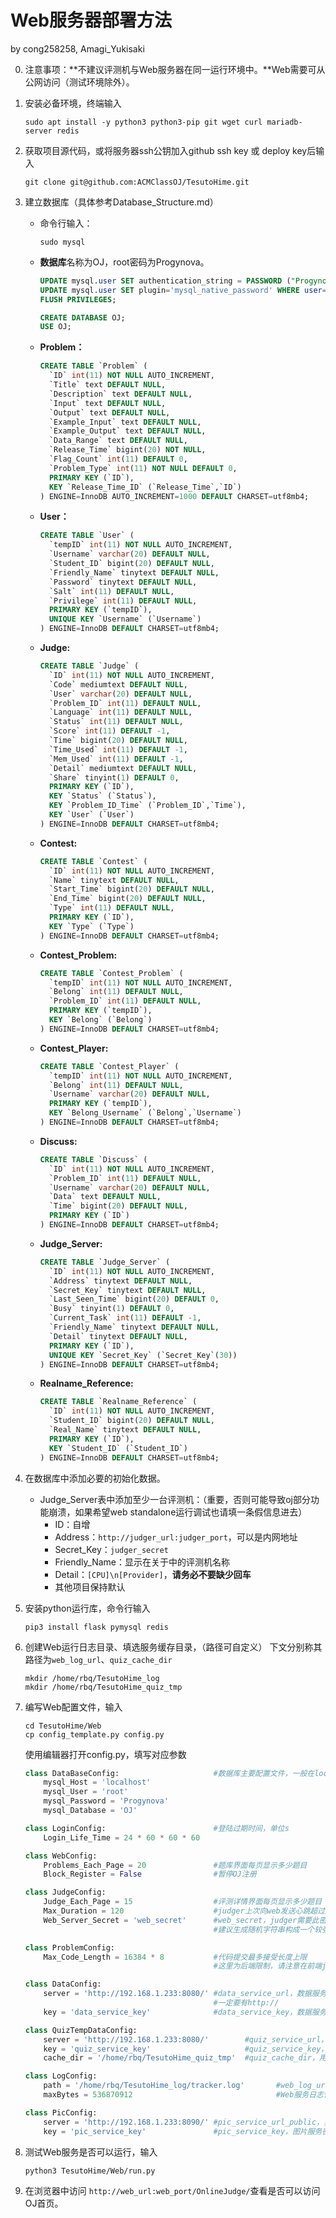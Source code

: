 # Web服务器部署方法

by cong258258, Amagi_Yukisaki

0. 注意事项：**不建议评测机与Web服务器在同一运行环境中。**Web需要可从公网访问（测试环境除外）。

2. 安装必备环境，终端输入

   ```
   sudo apt install -y python3 python3-pip git wget curl mariadb-server redis
   ```

3. 获取项目源代码，或将服务器ssh公钥加入github ssh key 或 deploy key后输入

   ```
   git clone git@github.com:ACMClassOJ/TesutoHime.git
   ```

4. 建立数据库（具体参考Database_Structure.md）

   - 命令行输入：

     ```
     sudo mysql
     ```

   - **数据库**名称为OJ，root密码为Progynova。

       ```sql
       UPDATE mysql.user SET authentication_string = PASSWORD ("Progynova") WHERE User = "root" AND Host="localhost";
       UPDATE mysql.user SET plugin='mysql_native_password' WHERE user='root';
       FLUSH PRIVILEGES;
       
       CREATE DATABASE OJ;
       USE OJ;
       ```
      
   - **Problem：**

       ```sql
       CREATE TABLE `Problem` (
         `ID` int(11) NOT NULL AUTO_INCREMENT,
         `Title` text DEFAULT NULL,
         `Description` text DEFAULT NULL,
         `Input` text DEFAULT NULL,
         `Output` text DEFAULT NULL,
         `Example_Input` text DEFAULT NULL,
         `Example_Output` text DEFAULT NULL,
         `Data_Range` text DEFAULT NULL,
         `Release_Time` bigint(20) NOT NULL,
         `Flag_Count` int(11) DEFAULT 0,
         `Problem_Type` int(11) NOT NULL DEFAULT 0,
         PRIMARY KEY (`ID`),
         KEY `Release_Time_ID` (`Release_Time`,`ID`)
       ) ENGINE=InnoDB AUTO_INCREMENT=1000 DEFAULT CHARSET=utf8mb4;
       ```

   - **User：**

       ```sql
       CREATE TABLE `User` (
         `tempID` int(11) NOT NULL AUTO_INCREMENT,
         `Username` varchar(20) DEFAULT NULL,
         `Student_ID` bigint(20) DEFAULT NULL,
         `Friendly_Name` tinytext DEFAULT NULL,
         `Password` tinytext DEFAULT NULL,
         `Salt` int(11) DEFAULT NULL,
         `Privilege` int(11) DEFAULT NULL,
         PRIMARY KEY (`tempID`),
         UNIQUE KEY `Username` (`Username`)
       ) ENGINE=InnoDB DEFAULT CHARSET=utf8mb4;
       ```

   - **Judge:**

       ```sql
       CREATE TABLE `Judge` (
         `ID` int(11) NOT NULL AUTO_INCREMENT,
         `Code` mediumtext DEFAULT NULL,
         `User` varchar(20) DEFAULT NULL,
         `Problem_ID` int(11) DEFAULT NULL,
         `Language` int(11) DEFAULT NULL,
         `Status` int(11) DEFAULT NULL,
         `Score` int(11) DEFAULT -1,
         `Time` bigint(20) DEFAULT NULL,
         `Time_Used` int(11) DEFAULT -1,
         `Mem_Used` int(11) DEFAULT -1,
         `Detail` mediumtext DEFAULT NULL,
         `Share` tinyint(1) DEFAULT 0,
         PRIMARY KEY (`ID`),
         KEY `Status` (`Status`),
         KEY `Problem_ID_Time` (`Problem_ID`,`Time`),
         KEY `User` (`User`)
       ) ENGINE=InnoDB DEFAULT CHARSET=utf8mb4;
       ```

   - **Contest:**

       ```sql
       CREATE TABLE `Contest` (
         `ID` int(11) NOT NULL AUTO_INCREMENT,
         `Name` tinytext DEFAULT NULL,
         `Start_Time` bigint(20) DEFAULT NULL,
         `End_Time` bigint(20) DEFAULT NULL,
         `Type` int(11) DEFAULT NULL,
         PRIMARY KEY (`ID`),
         KEY `Type` (`Type`)
       ) ENGINE=InnoDB DEFAULT CHARSET=utf8mb4;
       ```

   - **Contest_Problem:**

       ```sql
       CREATE TABLE `Contest_Problem` (
         `tempID` int(11) NOT NULL AUTO_INCREMENT,
         `Belong` int(11) DEFAULT NULL,
         `Problem_ID` int(11) DEFAULT NULL,
         PRIMARY KEY (`tempID`),
         KEY `Belong` (`Belong`)
       ) ENGINE=InnoDB DEFAULT CHARSET=utf8mb4;
       ```

   - **Contest_Player:**

       ```sql
       CREATE TABLE `Contest_Player` (
         `tempID` int(11) NOT NULL AUTO_INCREMENT,
         `Belong` int(11) DEFAULT NULL,
         `Username` varchar(20) DEFAULT NULL,
         PRIMARY KEY (`tempID`),
         KEY `Belong_Username` (`Belong`,`Username`)
       ) ENGINE=InnoDB DEFAULT CHARSET=utf8mb4;
       ```

   - **Discuss:**

       ```sql
       CREATE TABLE `Discuss` (
         `ID` int(11) NOT NULL AUTO_INCREMENT,
         `Problem_ID` int(11) DEFAULT NULL,
         `Username` varchar(20) DEFAULT NULL,
         `Data` text DEFAULT NULL,
         `Time` bigint(20) DEFAULT NULL,
         PRIMARY KEY (`ID`)
       ) ENGINE=InnoDB DEFAULT CHARSET=utf8mb4;
       ```

   - **Judge_Server:**

       ```sql
       CREATE TABLE `Judge_Server` (
         `ID` int(11) NOT NULL AUTO_INCREMENT,
         `Address` tinytext DEFAULT NULL,
         `Secret_Key` tinytext DEFAULT NULL,
         `Last_Seen_Time` bigint(20) DEFAULT 0,
         `Busy` tinyint(1) DEFAULT 0,
         `Current_Task` int(11) DEFAULT -1,
         `Friendly_Name` tinytext DEFAULT NULL,
         `Detail` tinytext DEFAULT NULL,
         PRIMARY KEY (`ID`),
         UNIQUE KEY `Secret_Key` (`Secret_Key`(30))
       ) ENGINE=InnoDB DEFAULT CHARSET=utf8mb4;
       ```

   - **Realname_Reference:**

       ```sql
       CREATE TABLE `Realname_Reference` (
         `ID` int(11) NOT NULL AUTO_INCREMENT,
         `Student_ID` bigint(20) DEFAULT NULL,
         `Real_Name` tinytext DEFAULT NULL,
         PRIMARY KEY (`ID`),
         KEY `Student_ID` (`Student_ID`)
       ) ENGINE=InnoDB DEFAULT CHARSET=utf8mb4;
       ```

5. 在数据库中添加必要的初始化数据。

   - Judge_Server表中添加至少一台评测机：（重要，否则可能导致oj部分功能崩溃，如果希望web standalone运行调试也请填一条假信息进去）
     - ID：自增
     - Address：``http://judger_url:judger_port``，可以是内网地址
     - Secret_Key：``judger_secret``
     - Friendly_Name：显示在关于中的评测机名称
     - Detail：``[CPU]\n[Provider]``，**请务必不要缺少回车**
     - 其他项目保持默认

6. 安装python运行库，命令行输入

   ```
   pip3 install flask pymysql redis
   ```

7. 创建Web运行日志目录、填选服务缓存目录，（路径可自定义） 下文分别称其路径为``web_log_url``、``quiz_cache_dir``

   ```
   mkdir /home/rbq/TesutoHime_log
   mkdir /home/rbq/TesutoHime_quiz_tmp
   ```

8. 编写Web配置文件，输入

   ```
   cd TesutoHime/Web
   cp config_template.py config.py
   ```

   使用编辑器打开config.py，填写对应参数

   ```python
   class DataBaseConfig:                     #数据库主要配置文件，一般在localhost
       mysql_Host = 'localhost'
       mysql_User = 'root'
       mysql_Password = 'Progynova'
       mysql_Database = 'OJ'
   
   class LoginConfig:                        #登陆过期时间，单位s
       Login_Life_Time = 24 * 60 * 60 * 60 
   
   class WebConfig:
       Problems_Each_Page = 20               #题库界面每页显示多少题目
       Block_Register = False                #暂停OJ注册
   
   class JudgeConfig:
       Judge_Each_Page = 15                  #评测详情界面每页显示多少题目
       Max_Duration = 120                    #judger上次向web发送心跳超过这个时间判定为下线，单位s
       Web_Server_Secret = 'web_secret'      #web_secret，judger需要此密钥来向web服务器通信
                                             #建议生成随机字符串构成一个较强的密钥
   
   class ProblemConfig:
       Max_Code_Length = 16384 * 8           #代码提交最多接受长度上限
                                             #这里为后端限制，请注意在前端js中还有限制，请一并修改
   
   class DataConfig:
       server = 'http://192.168.1.233:8080/' #data_service_url，数据服务地址，可以是内网
                                             #一定要有http://
       key = 'data_service_key'              #data_service_key，数据服务密钥
   
   class QuizTempDataConfig:
       server = 'http://192.168.1.233:8080/'        #quiz_service_url，填选服务地址，大多情况下与数据服务地址保持一致，可以是内网
       key = 'quiz_service_key'                     #quiz_service_key，填选服务密钥，大多情况下与数据服务密钥保持一致
       cache_dir = '/home/rbq/TesutoHime_quiz_tmp'  #quiz_cache_dir，用于解压存放填选临时文件的本地目录
   
   class LogConfig:
       path = '/home/rbq/TesutoHime_log/tracker.log'       #web_log_url，Web服务日志存放的本地目录
       maxBytes = 536870912                                #Web服务日志保存的最大空间
   
   class PicConfig:
       server = 'http://192.168.1.233:8090/' #pic_service_url_public，实际部署时请填写可从*公网*访问的图片服务地址
       key = 'pic_service_key'               #pic_service_key，图片服务密钥
   ```

9. 测试Web服务是否可以运行，输入

   ```
   python3 TesutoHime/Web/run.py
   ```

10. 在浏览器中访问 ``http://web_url:web_port/OnlineJudge/``查看是否可以访问OJ首页。

